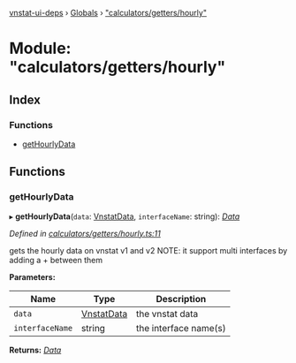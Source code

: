 [vnstat-ui-deps](../README.md) › [Globals](../globals.md) › ["calculators/getters/hourly"](_calculators_getters_hourly_.md)

# Module: "calculators/getters/hourly"

## Index

### Functions

* [getHourlyData](_calculators_getters_hourly_.md#gethourlydata)

## Functions

###  getHourlyData

▸ **getHourlyData**(`data`: [VnstatData](_types_.md#vnstatdata), `interfaceName`: string): *[Data](_types_.md#data)*

*Defined in [calculators/getters/hourly.ts:11](https://github.com/AliBasicCoder/vnstat-ui-deps/blob/b4245ac/src/calculators/getters/hourly.ts#L11)*

gets the hourly data on vnstat v1 and v2
NOTE: it support multi interfaces by adding a + between them

**Parameters:**

Name | Type | Description |
------ | ------ | ------ |
`data` | [VnstatData](_types_.md#vnstatdata) | the vnstat data |
`interfaceName` | string | the interface name(s)  |

**Returns:** *[Data](_types_.md#data)*
